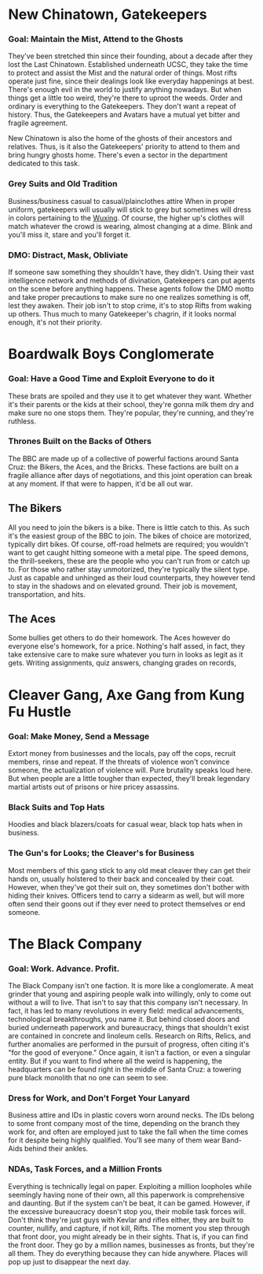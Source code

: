 # New Chinatown, Gatekeepers
### Goal: Maintain the Mist, Attend to the Ghosts
They've been stretched thin since their founding, about a decade after they lost the Last Chinatown. Established underneath UCSC, they take the time to protect and assist the Mist and the natural order of things. Most rifts operate just fine, since their dealings look like everyday happenings at best. There's enough evil in the world to justify anything nowadays. But when things get a little too weird, they're there to uproot the weeds. Order and ordinary is everything to the Gatekeepers. They don't want a repeat of history. Thus, the Gatekeepers and Avatars have a mutual yet bitter and fragile agreement.

New Chinatown is also the home of the ghosts of their ancestors and relatives. Thus, is it also the Gatekeepers' priority to attend to them and bring hungry ghosts home. There's even a sector in the department dedicated to this task.
### Grey Suits and Old Tradition
Business/business casual to casual/plainclothes attire
When in proper uniform, gatekeepers will usually will stick to grey but sometimes will dress in colors pertaining to the [Wuxing](https://en.wikipedia.org/wiki/Color_in_Chinese_culture). Of course, the higher up's clothes will match whatever the crowd is wearing, almost changing at a dime. Blink and you'll miss it, stare and you'll forget it.
### DMO: Distract, Mask, Obliviate
If someone saw something they shouldn't have, they didn't. Using their vast intelligence network and methods of divination, Gatekeepers can put agents on the scene before anything happens. These agents follow the DMO motto and take proper precautions to make sure no one realizes something is off, lest they awaken. Their job isn't to stop crime, it's to stop Rifts from waking up others. Thus much to many Gatekeeper's chagrin, if it looks normal enough, it's not their priority.

# Boardwalk Boys Conglomerate
### Goal: Have a Good Time and Exploit Everyone to do it
These brats are spoiled and they use it to get whatever they want. Whether it's their parents or the kids at their school, they're gonna milk them dry and make sure no one stops them. They're popular, they're cunning, and they're ruthless.
### Thrones Built on the Backs of Others
The BBC are made up of a collective of powerful factions around Santa Cruz: the Bikers, the Aces, and the Bricks. These factions are built on a fragile alliance after days of negotiations, and this joint operation can break at any moment. If that were to happen, it'd be all out war.
## The Bikers
All you need to join the bikers is a bike. There is little catch to this. As such it's the easiest group of the BBC to join. The bikes of choice are motorized, typically dirt bikes. Of course, off-road helmets are required; you wouldn't want to get caught hitting someone with a metal pipe. The speed demons, the thrill-seekers, these are the people who you can't run from or catch up to.
For those who rather stay unmotorized, they're typically the silent type. Just as capable and unhinged as their loud counterparts, they however tend to stay in the shadows and on elevated ground.
Their job is movement, transportation, and hits.
## The Aces
Some bullies get others to do their homework. The Aces however do everyone else's homework, for a price. Nothing's half assed, in fact, they take extensive care to make sure whatever you turn in looks as legit as it gets. Writing assignments, quiz answers, changing grades on records, 

# Cleaver Gang, Axe Gang from Kung Fu Hustle
### Goal: Make Money, Send a Message
Extort money from businesses and the locals, pay off the cops, recruit members, rinse and repeat. If the threats of violence won't convince someone, the actualization of violence will. Pure brutality speaks loud here. But when people are a little tougher than expected, they'll break legendary martial artists out of prisons or hire pricey assassins.
### Black Suits and Top Hats
Hoodies and black blazers/coats for casual wear, black top hats when in business.
### The Gun's for Looks; the Cleaver's for Business
Most members of this gang stick to any old meat cleaver they can get their hands on, usually holstered to their back and concealed by their coat. However, when they've got their suit on, they sometimes don't bother with hiding their knives. Officers tend to carry a sidearm as well, but will more often send their goons out if they ever need to protect themselves or end someone.

# The Black Company

### Goal: Work. Advance. Profit.
The Black Company isn't one faction. It is more like a conglomerate. A meat grinder that young and aspiring people walk into willingly, only to come out without a will to live. That isn't to say that this company isn't necessary. In fact, it has led to many revolutions in every field: medical advancements, technological breakthroughs, you name it. But behind closed doors and buried underneath paperwork and bureaucracy, things that shouldn't exist are contained in concrete and linoleum cells. Research on Rifts, Relics, and further anomalies are performed in the pursuit of progress, often citing it's "for the good of everyone." Once again, it isn't a faction, or even a singular entity. But if you want to find where all the weird is happening, the headquarters can be found right in the middle of Santa Cruz: a towering pure black monolith that no one can seem to see.
### Dress for Work, and Don't Forget Your Lanyard
Business attire and IDs in plastic covers worn around necks. The IDs belong to some front company most of the time, depending on the branch they work for, and often are employed just to take the fall when the time comes for it despite being highly qualified. You'll see many of them wear Band-Aids behind their ankles.
### NDAs, Task Forces, and a Million Fronts
Everything is technically legal on paper. Exploiting a million loopholes while seemingly having none of their own, all this paperwork is comprehensive and daunting. But if the system can't be beat, it can be gamed. However, if the excessive bureaucracy doesn't stop you, their mobile task forces will. Don't think they're just guys with Kevlar and rifles either, they are built to counter, nullify, and capture, if not kill, Rifts. The moment you step through that front door, you might already be in their sights. That is, if you can find the front door. They go by a million names, businesses as fronts, but they're all them. They do everything because they can hide anywhere. Places will pop up just to disappear the next day.


